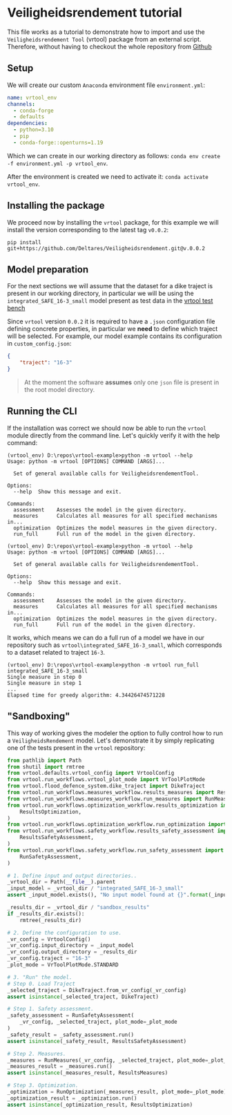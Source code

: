 # Veiligheidsrendement tutorial
This file works as a tutorial to demonstrate how to import and use the `Veiligheidsrendement Tool` (vrtool) package from an external script. Therefore, without having to checkout the whole repository from [Github](https://github.com/Deltares/Veiligheidsrendement/)

## Setup
We will create our custom `Anaconda` environment file `environment.yml`:
```yml
name: vrtool_env
channels:
  - conda-forge
  - defaults
dependencies:
  - python=3.10
  - pip
  - conda-forge::openturns=1.19
```
Which we can create in our working directory as follows: `conda env create -f environment.yml -p vrtool_env`.

After the environment is created we need to activate it: `conda activate vrtool_env`.

## Installing the package
We proceed now by installing the `vrtool` package, for this example we will install the version corresponding to the latest tag `v0.0.2`:

```
pip install git+https://github.com/Deltares/Veiligheidsrendement.git@v.0.0.2
```
## Model preparation
For the next sections we will assume that the dataset for a dike traject is present in our working directory, in particular we will be using the `integrated_SAFE_16-3_small` model present as test data in the [vrtool test bench](https://github.com/Deltares/Veiligheidsrendement/tree/main/tests/test_data/integrated_SAFE_16-3_small)

Since `vrtool` version `0.0.2` it is required to have a `.json` configuration file defining concrete properties, in particular we **need** to define which traject will be selected. For example, our model example contains its configuration in `custom_config.json`:
```json
{
    "traject": "16-3"
}
```
> At the moment the software **assumes** only one `json` file is present in the root model directory.

## Running the CLI
If the installation was correct we should now be able to run the `vrtool` module directly from the command line. Let's quickly verify it with the help command:

```console
(vrtool_env) D:\repos\vrtool-example>python -m vrtool --help
Usage: python -m vrtool [OPTIONS] COMMAND [ARGS]...

  Set of general available calls for VeiligheidsrendementTool.

Options:
  --help  Show this message and exit.

Commands:
  assessment    Assesses the model in the given directory.
  measures      Calculates all measures for all specified mechanisms in...
  optimization  Optimizes the model measures in the given directory.
  run_full      Full run of the model in the given directory.

(vrtool_env) D:\repos\vrtool-example>python -m vrtool --help
Usage: python -m vrtool [OPTIONS] COMMAND [ARGS]...

  Set of general available calls for VeiligheidsrendementTool.

Options:
  --help  Show this message and exit.

Commands:
  assessment    Assesses the model in the given directory.
  measures      Calculates all measures for all specified mechanisms in...
  optimization  Optimizes the model measures in the given directory.
  run_full      Full run of the model in the given directory.
```

It works, which means we can do a full run of a model we have in our repository such as `vrtool\integrated_SAFE_16-3_small`, which corresponds to a dataset related to traject `16-3`.

```console
(vrtool_env) D:\repos\vrtool-example>python -m vrtool run_full integrated_SAFE_16-3_small
Single measure in step 0
Single measure in step 1
...
Elapsed time for greedy algorithm: 4.34426474571228
```

## "Sandboxing"
This way of working gives the modeler the option to fully control how to run a `VeiligheidsRendement` model. Let's demonstrate it by simply replicating one of the tests present in the `vrtool` repository:

```python
from pathlib import Path
from shutil import rmtree
from vrtool.defaults.vrtool_config import VrtoolConfig
from vrtool.run_workflows.vrtool_plot_mode import VrToolPlotMode
from vrtool.flood_defence_system.dike_traject import DikeTraject
from vrtool.run_workflows.measures_workflow.results_measures import ResultsMeasures
from vrtool.run_workflows.measures_workflow.run_measures import RunMeasures
from vrtool.run_workflows.optimization_workflow.results_optimization import (
    ResultsOptimization,
)
from vrtool.run_workflows.optimization_workflow.run_optimization import RunOptimization
from vrtool.run_workflows.safety_workflow.results_safety_assessment import (
    ResultsSafetyAssessment,
)
from vrtool.run_workflows.safety_workflow.run_safety_assessment import (
    RunSafetyAssessment,
)

# 1. Define input and output directories..
_vrtool_dir = Path(__file__).parent
_input_model = _vrtool_dir / "integrated_SAFE_16-3_small"
assert _input_model.exists(), "No input model found at {}".format(_input_model)

_results_dir = _vrtool_dir / "sandbox_results"
if _results_dir.exists():
    rmtree(_results_dir)

# 2. Define the configuration to use.
_vr_config = VrtoolConfig()
_vr_config.input_directory = _input_model
_vr_config.output_directory = _results_dir
_vr_config.traject = "16-3"
_plot_mode = VrToolPlotMode.STANDARD

# 3. "Run" the model.
# Step 0. Load Traject
_selected_traject = DikeTraject.from_vr_config(_vr_config)
assert isinstance(_selected_traject, DikeTraject)

# Step 1. Safety assessment.
_safety_assessment = RunSafetyAssessment(
    _vr_config, _selected_traject, plot_mode=_plot_mode
)
_safety_result = _safety_assessment.run()
assert isinstance(_safety_result, ResultsSafetyAssessment)

# Step 2. Measures.
_measures = RunMeasures(_vr_config, _selected_traject, plot_mode=_plot_mode)
_measures_result = _measures.run()
assert isinstance(_measures_result, ResultsMeasures)

# Step 3. Optimization.
_optimization = RunOptimization(_measures_result, plot_mode=_plot_mode)
_optimization_result = _optimization.run()
assert isinstance(_optimization_result, ResultsOptimization)
```